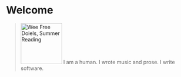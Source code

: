 
Welcome
=======

<blockquote class="cartoon"><a href="/media/Wee-Free-Doiels-Summer-Reading.jpg" title="When I press keys with letters, numbers or punctuation symbols they appear the surface. Take me home please, R. S. Doiel"><img style="height: 8.0em; width: auto;" src="/media/Wee-Free-Doiels-Summer-Reading.svg" alt="Wee Free Doiels, Summer Reading"></a> <span>I am a human. I wrote music and prose. I write software.</span></blockquote>

